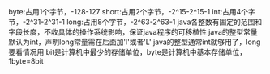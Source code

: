 byte:占用1个字节，-128-127
short:占用2个字节，-2^15-2^15-1
int:占用4个字节，-2^31-2^31-1
long:占用8个字节，-2^63-2^63-1
java各整数有固定的范围和字段长度，不收具体的操作系统影响，保证java程序的可移植性
java的整型常量默认为int，声明long常量需在后面加'l'或者'L'
java的整型通常int就够用了，long要看情况用
bit是计算机中最少的存储单位，byte是计算机中基本存储单位，1byte=8bit